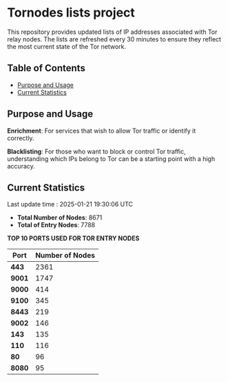 # Tornodes lists project

This repository provides updated lists of IP addresses associated with Tor relay nodes. The lists are refreshed every 30 minutes to ensure they reflect the most current state of the Tor network.

## Table of Contents

- [Purpose and Usage](#purpose-and-usage)
- [Current Statistics](#current-statistics)


## Purpose and Usage

**Enrichment**: For services that wish to allow Tor traffic or identify it correctly.

**Blacklisting**: For those who want to block or control Tor traffic, understanding which IPs belong to Tor can be a starting point with a high accuracy.

## Current Statistics

Last update time : 2025-01-21 19:30:06 UTC

- **Total Number of Nodes**: 8671
- **Total of Entry Nodes**: 7788

**TOP 10 PORTS USED FOR TOR ENTRY NODES**

| **Port** | **Number of Nodes** |
|------|-----------------|
| **443**   | 2361  |
| **9001**   | 1747  |
| **9000**   | 414  |
| **9100**   | 345  |
| **8443**   | 219  |
| **9002**   | 146  |
| **143**   | 135  |
| **110**   | 116  |
| **80**   | 96  |
| **8080**   | 95  |

